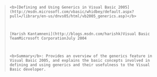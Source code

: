 <blockquote dir="ltr" style="MARGIN-RIGHT: 0px">

    <b>[Defining and Using Generics in Visual Basic 2005](http://msdn.microsoft.com/vbasic/whidbey/default.aspx?pull=/library/en-us/dnvs05/html/vb2005_generics.asp)</b>



    [Harish Kantamneni](http://blogs.msdn.com/harishk)Visual Basic TeamMicrosoft CorporationJuly 2004



    <b>Summary</b>: Provides an overview of the generics feature in Visual Basic 2005, and explains the basic concepts involved in defining and using generics and their usefulness to the Visual Basic developer.

</blockquote>



